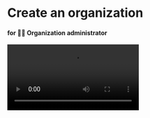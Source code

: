 # Create an organization

#### for 👩‍⚖️ Organization administrator

<video controls="controls" src="https://github.com/ForkbombEu/signroom/raw/main/screenshots/videos/create_organization.webm" />
